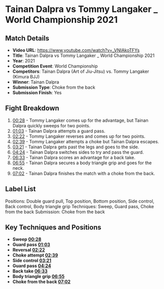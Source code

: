 # Tainan Dalpra vs Tommy Langaker _ World Championship 2021

## Match Details
- **Video URL**: https://www.youtube.com/watch?v=_VNIAkoTFYs
- **Title**: Tainan Dalpra vs Tommy Langaker _ World Championship 2021
- **Year**: 2021
- **Competition Event**: World Championship
- **Competitors**: Tainan Dalpra (Art of Jiu-Jitsu) vs. Tommy Langaker (Kimura BJJ)
- **Winner**: Tainan Dalpra
- **Submission Type**: Choke from the back
- **Submission Finish**: Yes

## Fight Breakdown
1. [00:28](https://www.youtube.com/watch?v=_VNIAkoTFYs&t=28) - Tommy Langaker comes up for the advantage, but Tainan Dalpra quickly sweeps for two points.
2. [01:03](https://www.youtube.com/watch?v=_VNIAkoTFYs&t=63) - Tainan Dalpra attempts a guard pass.
3. [02:22](https://www.youtube.com/watch?v=_VNIAkoTFYs&t=142) - Tommy Langaker reverses and comes up for two points.
4. [02:39](https://www.youtube.com/watch?v=_VNIAkoTFYs&t=159) - Tommy Langaker attempts a choke but Tainan Dalpra escapes.
5. [03:21](https://www.youtube.com/watch?v=_VNIAkoTFYs&t=201) - Tainan Dalpra gets past the legs and goes to the side.
6. [04:24](https://www.youtube.com/watch?v=_VNIAkoTFYs&t=264) - Tainan Dalpra switches sides to try and pass the guard.
7. [06:33](https://www.youtube.com/watch?v=_VNIAkoTFYs&t=393) - Tainan Dalpra scores an advantage for a back take.
8. [06:55](https://www.youtube.com/watch?v=_VNIAkoTFYs&t=415) - Tainan Dalpra secures a body triangle grip and goes for the neck.
9. [07:02](https://www.youtube.com/watch?v=_VNIAkoTFYs&t=422) - Tainan Dalpra finishes the match with a choke from the back.

## Label List
Positions: Double guard pull, Top position, Bottom position, Side control, Back control, Body triangle grip
Techniques: Sweep, Guard pass, Choke from the back
Submission: Choke from the back

## Key Techniques and Positions
- **Sweep [00:28](https://www.youtube.com/watch?v=_VNIAkoTFYs&t=28)**
- **Guard pass [01:03](https://www.youtube.com/watch?v=_VNIAkoTFYs&t=63)**
- **Reversal [02:22](https://www.youtube.com/watch?v=_VNIAkoTFYs&t=142)**
- **Choke attempt [02:39](https://www.youtube.com/watch?v=_VNIAkoTFYs&t=159)**
- **Side control [03:21](https://www.youtube.com/watch?v=_VNIAkoTFYs&t=201)**
- **Guard pass [04:24](https://www.youtube.com/watch?v=_VNIAkoTFYs&t=264)**
- **Back take [06:33](https://www.youtube.com/watch?v=_VNIAkoTFYs&t=393)**
- **Body triangle grip [06:55](https://www.youtube.com/watch?v=_VNIAkoTFYs&t=415)**
- **Choke from the back [07:02](https://www.youtube.com/watch?v=_VNIAkoTFYs&t=422)**